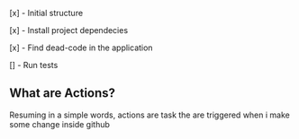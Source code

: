 [x] - Initial structure

[x] - Install project dependecies

[x] - Find dead-code in the application

[] - Run tests

## What are Actions?

Resuming in a simple words, actions are task the are triggered when i make some change inside github

